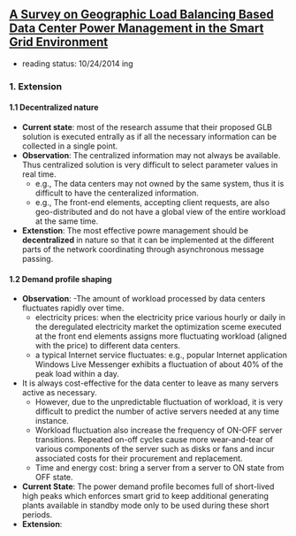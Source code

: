 ## [A Survey on Geographic Load Balancing Based Data Center Power Management in the Smart Grid Environment](http://ieeexplore.ieee.org/stamp/stamp.jsp?tp=&arnumber=6578864&tag=1)

- reading status: 10/24/2014 ing



### 1. Extension
#### 1.1 Decentralized nature
- **Current state**: most of the research assume that their proposed GLB solution is executed entrally as if all the necessary information can be collected in a single point.
- **Observation**: The centralized information may not always be available. Thus centralized solution is very difficult to select parameter values in real time.
  - e.g., The data centers may not owned by the same system, thus it is difficult to have the centeralized information.
  - e.g., The front-end elements, accepting client requests, are also geo-distributed and do not have a global view of the entire workload at the same time.
- **Extenstion**: The most effective powre management should be **decentralized** in nature so that it can be implemented at the different parts of the network coordinating through asynchronous message passing.

#### 1.2 Demand profile shaping
- **Observation**: 
-The amount of workload processed by data centers fluctuates rapidly over time.
  - electricity prices: when the electricity price various hourly or daily in the deregulated electricity market the optimization sceme executed at the front end elements assigns more fluctuating workload (aligned with the price) to different data centers. 
  - a typical Internet service fluctuates: e.g., popular Internet application Windows Live Messenger exhibits a fluctuation of about 40% of the peak load within a day.
- It is always cost-effective for the data center to leave as many servers active as necessary. 
  - However, due to the unpredictable fluctuation of workload, it is very difficult to predict the number of active servers needed at any time instance. 
  - Workload fluctuation also increase the frequency of ON-OFF server transitions. Repeated on-off cycles cause more wear-and-tear of various components of the server such as disks or fans and incur associated costs for their procurement and replacement.
  - Time and energy cost: bring a server from a server to ON state from OFF state.
- **Current State**: The power demand profile becomes full of short-lived high peaks which enforces smart grid to keep additional generating plants available in standby mode only to be used during these short periods.
- **Extension**: 
  

